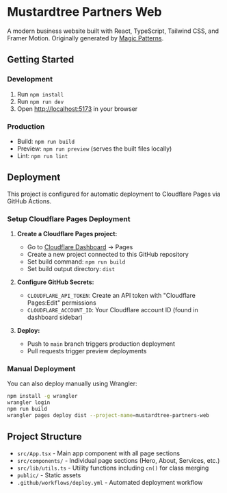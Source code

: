 # Mustardtree Partners Web

A modern business website built with React, TypeScript, Tailwind CSS, and Framer Motion. Originally generated by [Magic Patterns](https://magicpatterns.com).

## Getting Started

### Development

1. Run `npm install`
2. Run `npm run dev`
3. Open [http://localhost:5173](http://localhost:5173) in your browser

### Production

- Build: `npm run build`
- Preview: `npm run preview` (serves the built files locally)
- Lint: `npm run lint`

## Deployment

This project is configured for automatic deployment to Cloudflare Pages via GitHub Actions.

### Setup Cloudflare Pages Deployment

1. **Create a Cloudflare Pages project:**
   - Go to [Cloudflare Dashboard](https://dash.cloudflare.com) → Pages
   - Create a new project connected to this GitHub repository
   - Set build command: `npm run build`
   - Set build output directory: `dist`

2. **Configure GitHub Secrets:**
   - `CLOUDFLARE_API_TOKEN`: Create an API token with "Cloudflare Pages:Edit" permissions
   - `CLOUDFLARE_ACCOUNT_ID`: Your Cloudflare account ID (found in dashboard sidebar)

3. **Deploy:**
   - Push to `main` branch triggers production deployment
   - Pull requests trigger preview deployments

### Manual Deployment

You can also deploy manually using Wrangler:

```bash
npm install -g wrangler
wrangler login
npm run build
wrangler pages deploy dist --project-name=mustardtree-partners-web
```

## Project Structure

- `src/App.tsx` - Main app component with all page sections
- `src/components/` - Individual page sections (Hero, About, Services, etc.)
- `src/lib/utils.ts` - Utility functions including `cn()` for class merging
- `public/` - Static assets
- `.github/workflows/deploy.yml` - Automated deployment workflow
